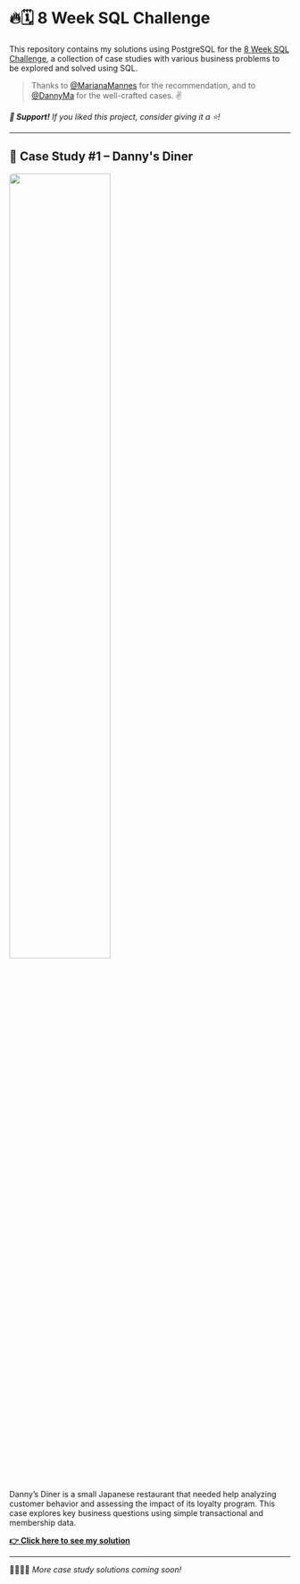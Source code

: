 # 🔥🗓️ 8 Week SQL Challenge
This repository contains my solutions using PostgreSQL for the [8 Week SQL Challenge](https://8weeksqlchallenge.com/), a collection of case studies with various business problems to be explored and solved using SQL.  

> Thanks to [@MarianaMannes](https://github.com/marianamannes) for the recommendation, and to [@DannyMa](https://github.com/datawithdanny) for the well-crafted cases. ✌️

***👏 Support!** If you liked this project, consider giving it a ⭐️!*
***
## 🍜 Case Study #1 – Danny's Diner
<p align="left"><img src="https://8weeksqlchallenge.com/images/case-study-designs/1.png" width=60% height=60% style="border-radius: 8px">

Danny’s Diner is a small Japanese restaurant that needed help analyzing customer behavior and assessing the impact of its loyalty program. This case explores key business questions using simple transactional and membership data.

**[👉 Click here to see my solution](https://github.com/pedropalmier/8-week-sql-challenge/blob/main/Case%20Study%20%231%20-%20Danny's%20Diner/README.md)**
***
🏃🏻‍♂️‍➡️ *More case study solutions coming soon!*
